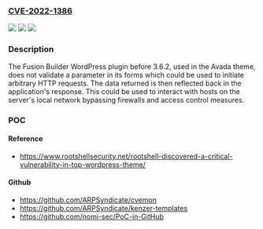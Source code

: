 ### [CVE-2022-1386](https://cve.mitre.org/cgi-bin/cvename.cgi?name=CVE-2022-1386)
![](https://img.shields.io/static/v1?label=Product&message=Fusion%20Builder&color=blue)
![](https://img.shields.io/static/v1?label=Version&message=3.6.2%3C%203.6.2%20&color=brighgreen)
![](https://img.shields.io/static/v1?label=Vulnerability&message=CWE-918%20Server-Side%20Request%20Forgery%20(SSRF)&color=brighgreen)

### Description

The Fusion Builder WordPress plugin before 3.6.2, used in the Avada theme, does not validate a parameter in its forms which could be used to initiate arbitrary HTTP requests. The data returned is then reflected back in the application's response. This could be used to interact with hosts on the server's local network bypassing firewalls and access control measures.

### POC

#### Reference
- https://www.rootshellsecurity.net/rootshell-discovered-a-critical-vulnerability-in-top-wordpress-theme/

#### Github
- https://github.com/ARPSyndicate/cvemon
- https://github.com/ARPSyndicate/kenzer-templates
- https://github.com/nomi-sec/PoC-in-GitHub

